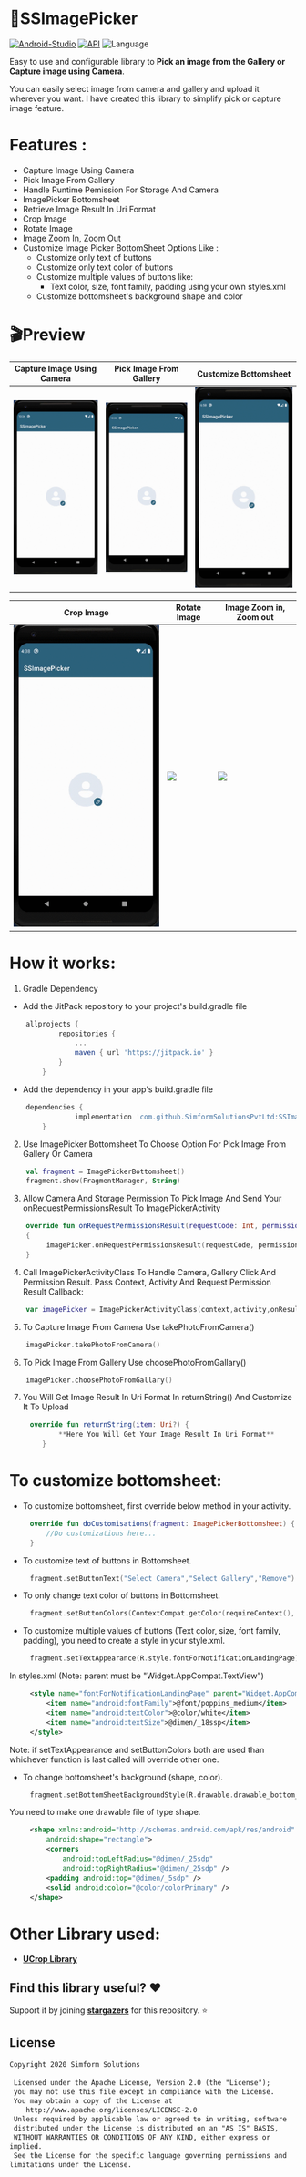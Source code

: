 # 📸SSImagePicker 

[![Android-Studio](https://img.shields.io/badge/Android%20Studio-4.0+-orange.svg?style=flat)](https://developer.android.com/studio/)
[![API](https://img.shields.io/badge/API-19%2B-brightgreen.svg?style=flat)](https://android-arsenal.com/api?level=19)
![Language](https://img.shields.io/badge/language-Kotlin-orange.svg)

Easy to use and configurable library to **Pick an image from the Gallery or Capture image using Camera**.

You can easily select image from camera and gallery and upload it wherever you want. I have created this library to simplify pick or capture image feature.

# Features :

* Capture Image Using Camera
* Pick Image From Gallery
* Handle Runtime Pemission For Storage And Camera
* ImagePicker Bottomsheet 
* Retrieve Image Result In Uri Format
* Crop Image
* Rotate Image
* Image Zoom In, Zoom Out
* Customize Image Picker BottomSheet Options Like :
     - Customize only text of buttons
     - Customize only text color of buttons
     - Customize multiple values of buttons like:
          - Text color, size, font family, padding using your own styles.xml
     - Customize bottomsheet's background shape and color


# 🎬Preview

| Capture Image Using Camera | Pick Image From Gallery | Customize Bottomsheet |
|--|--|--|
| ![](Camera.gif) | ![](Gallery.gif) | ![](cutomize_bottomsheet.gif) |

| Crop Image | Rotate Image | Image Zoom in, Zoom out |
|--|--|--|
| ![](crop_image.gif) | ![](Rotate.gif) | ![](Zoom%20in%20Zoom%20Out.gif)

# How it works:

1. Gradle Dependency

- Add the JitPack repository to your project's build.gradle file

```groovy
    allprojects {
    		repositories {
    			...
    			maven { url 'https://jitpack.io' }
    		}
    	}
```
- Add the dependency in your app's build.gradle file

```groovy
    dependencies {
    	        implementation 'com.github.SimformSolutionsPvtLtd:SSImagePicker:1.0'
    	}
```
2. Use ImagePicker Bottomsheet To Choose Option For Pick Image From Gallery Or Camera

```kotlin
    val fragment = ImagePickerBottomsheet()
    fragment.show(FragmentManager, String) 
```
3. Allow Camera And Storage Permission To Pick Image And Send Your onRequestPermissionsResult To ImagePickerActivity

```kotlin
    override fun onRequestPermissionsResult(requestCode: Int, permissions: Array<out String>, grantResults: IntArray) 
    {
         imagePicker.onRequestPermissionsResult(requestCode, permissions, grantResults)
    }
```

4. Call ImagePickerActivityClass To Handle Camera, Gallery Click And Permission Result. Pass Context, Activity And Request Permission Result Callback:

```kotlin
    var imagePicker = ImagePickerActivityClass(context,activity,onResult_Callback)
```
5. To Capture Image From Camera Use takePhotoFromCamera()

```kotlin
    imagePicker.takePhotoFromCamera()
```
6. To Pick Image From Gallery Use choosePhotoFromGallary()

```kotlin
    imagePicker.choosePhotoFromGallary()
```

7. You Will Get Image Result In Uri Format In returnString() And Customize It To Upload 

```kotlin
     override fun returnString(item: Uri?) {
            **Here You Will Get Your Image Result In Uri Format**
        }
```
# To customize bottomsheet:
* To customize bottomsheet, first override below method in your activity.
```kotlin
     override fun doCustomisations(fragment: ImagePickerBottomsheet) {
         //Do customizations here...
     }
```
* To customize text of buttons in Bottomsheet.
```kotlin
     fragment.setButtonText("Select Camera","Select Gallery","Remove")
```
* To only change text color of buttons in Bottomsheet.
```kotlin
     fragment.setButtonColors(ContextCompat.getColor(requireContext(), R.color.colorPrimary))
```
* To customize multiple values of buttons (Text color, size, font family, padding), you need to create a style in your style.xml.
```kotlin
     fragment.setTextAppearance(R.style.fontForNotificationLandingPage)
```
In styles.xml (Note: parent must be "Widget.AppCompat.TextView")
```xml
     <style name="fontForNotificationLandingPage" parent="Widget.AppCompat.TextView">
         <item name="android:fontFamily">@font/poppins_medium</item>
         <item name="android:textColor">@color/white</item>
         <item name="android:textSize">@dimen/_18ssp</item>
     </style>
```
Note: if setTextAppearance and setButtonColors both are used than whichever function is last called will override other one.
* To change bottomsheet's background (shape, color).
```kotlin
     fragment.setBottomSheetBackgroundStyle(R.drawable.drawable_bottom_sheet_dialog)
```
You need to make one drawable file of type shape.
```xml
     <shape xmlns:android="http://schemas.android.com/apk/res/android"
         android:shape="rectangle">
         <corners
             android:topLeftRadius="@dimen/_25sdp"
             android:topRightRadius="@dimen/_25sdp" />
         <padding android:top="@dimen/_5sdp" />
         <solid android:color="@color/colorPrimary" />
     </shape>
```
# Other Library used:
* __[UCrop Library](https://github.com/Yalantis/uCrop)__

## Find this library useful? :heart:
Support it by joining __[stargazers](https://github.com/SimformSolutionsPvtLtd/SSImagePicker/stargazers)__ for this repository. :star:

## License

```
Copyright 2020 Simform Solutions

 Licensed under the Apache License, Version 2.0 (the "License");
 you may not use this file except in compliance with the License.
 You may obtain a copy of the License at
    http://www.apache.org/licenses/LICENSE-2.0
 Unless required by applicable law or agreed to in writing, software
 distributed under the License is distributed on an "AS IS" BASIS,
 WITHOUT WARRANTIES OR CONDITIONS OF ANY KIND, either express or implied.
 See the License for the specific language governing permissions and limitations under the License.
```